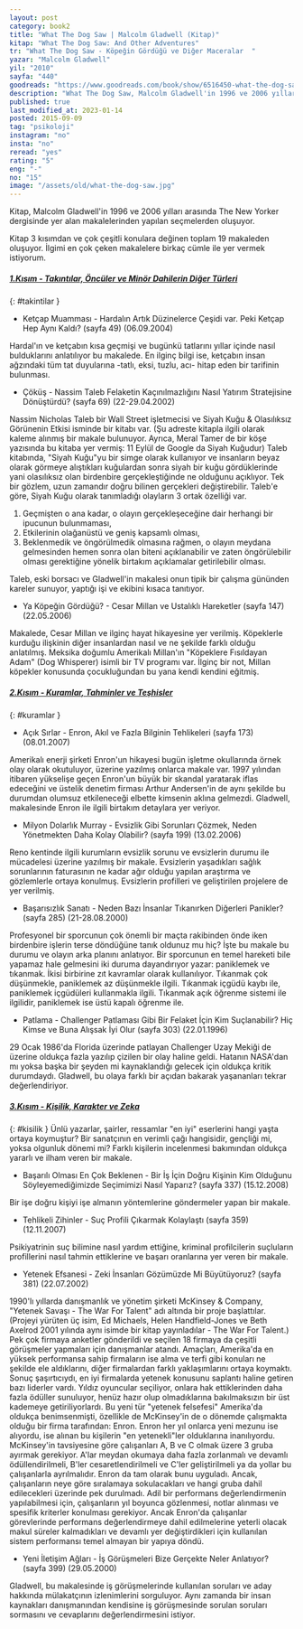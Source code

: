 ```yaml
---
layout: post  
category: book2  
title: "What The Dog Saw | Malcolm Gladwell (Kitap)"  
kitap: "What The Dog Saw: And Other Adventures"  
tr: "What The Dog Saw - Köpeğin Gördüğü ve Diğer Maceralar  "  
yazar: "Malcolm Gladwell"  
yil: "2010"  
sayfa: "440"  
goodreads: "https://www.goodreads.com/book/show/6516450-what-the-dog-saw-and-other-adventures"
description: "What The Dog Saw, Malcolm Gladwell'in 1996 ve 2006 yılları arasında The New Yorker dergisinde yer alan makalelerinden yapılan seçmelerden oluşuyor."
published: true
last_modified_at: 2023-01-14
posted: 2015-09-09
tag: "psikoloji"
instagram: "no"
insta: "no"
reread: "yes"
rating: "5"
eng: "-"
no: "15"
image: "/assets/old/what-the-dog-saw.jpg"
---
```


Kitap, Malcolm Gladwell'in 1996 ve 2006 yılları arasında The New Yorker dergisinde yer alan makalelerinden yapılan seçmelerden oluşuyor.  
  
Kitap 3 kısımdan ve çok çeşitli konulara değinen toplam 19 makaleden oluşuyor. İlgimi en çok çeken makalelere birkaç cümle ile yer vermek istiyorum.  
  
##### [1.Kısım - Takıntılar, Öncüler ve Minör Dahilerin Diğer Türleri](#takintilar)
{: #takintilar }
- Ketçap Muamması - Hardalın Artık Düzinelerce Çeşidi var. Peki Ketçap Hep Aynı Kaldı? (sayfa 49) (06.09.2004)
  
Hardal'ın ve ketçabın kısa geçmişi ve bugünkü tatlarını yıllar içinde nasıl bulduklarını anlatılıyor bu makalede. En ilginç bilgi ise, ketçabın insan ağzındaki tüm tat duyularına -tatlı, eksi, tuzlu, acı- hitap eden bir tarifinin bulunması.  
  
- Çöküş - Nassim Taleb Felaketin Kaçınılmazlığını Nasıl Yatırım Stratejisine Dönüştürdü? (sayfa 69) (22-29.04.2002)  
  
Nassim Nicholas Taleb bir Wall Street işletmecisi ve Siyah Kuğu & Olasılıksız Görünenin Etkisi isminde bir kitabı var. (Şu adreste kitapla ilgili olarak kaleme alınmış bir makale bulunuyor. Ayrıca, Meral Tamer de bir köşe yazısında bu kitaba yer vermiş: 11 Eylül de Google da Siyah Kuğudur) Taleb kitabında, "Siyah Kuğu"yu bir simge olarak kullanıyor ve insanların beyaz olarak görmeye alıştıkları kuğulardan sonra siyah bir kuğu gördüklerinde yani olasılıksız olan birdenbire gerçekleştiğinde ne olduğunu açıklıyor. Tek bir gözlem, uzun zamandır doğru bilinen gerçekleri değiştirebilir. Taleb'e göre, Siyah Kuğu olarak tanımladığı olayların 3 ortak özelliği var.  
  
1. Geçmişten o ana kadar, o olayın gerçekleşeceğine dair herhangi bir ipucunun bulunmaması,  
2. Etkilerinin olağanüstü ve geniş kapsamlı olması,  
3. Beklenmedik ve öngörülmedik olmasına rağmen, o olayın meydana gelmesinden hemen sonra olan biteni açıklanabilir ve zaten öngörülebilir olması gerektiğine yönelik birtakım açıklamalar getirilebilir olması.  
  
Taleb, eski borsacı ve Gladwell'in makalesi onun tipik bir çalışma gününden kareler sunuyor, yaptığı işi ve ekibini kısaca tanıtıyor.  
  
- Ya Köpeğin Gördüğü? - Cesar Millan ve Ustalıklı Hareketler (sayfa 147) (22.05.2006)  
  
Makalede, Cesar Millan ve ilginç hayat hikayesine yer verilmiş. Köpeklerle kurduğu ilişkinin diğer insanlardan nasıl ve ne şekilde farklı olduğu anlatılmış. Meksika doğumlu Amerikalı Millan'ın "Köpeklere Fısıldayan Adam" (Dog Whisperer) isimli bir TV programı var. İlginç bir not, Millan köpekler konusunda çocukluğundan bu yana kendi kendini eğitmiş.  
  
##### [2.Kısım - Kuramlar, Tahminler ve Teşhisler](#kuramlar)  
{: #kuramlar }
- Açık Sırlar - Enron, Akıl ve Fazla Bilginin Tehlikeleri (sayfa 173) (08.01.2007)  
  
Amerikalı enerji şirketi Enron'un hikayesi bugün işletme okullarında örnek olay olarak okutuluyor, üzerine yazılmış onlarca makale var. 1997 yılından itibaren yükselişe geçen Enron'un büyük bir skandal yaratarak iflas edeceğini ve üstelik denetim firması Arthur Andersen'in de aynı şekilde bu durumdan olumsuz etkileneceği elbette kimsenin aklına gelmezdi. Gladwell, makalesinde Enron ile ilgili birtakım detaylara yer veriyor.  
  
- Milyon Dolarlık Murray - Evsizlik Gibi Sorunları Çözmek, Neden Yönetmekten Daha Kolay Olabilir? (sayfa 199) (13.02.2006)  
  
Reno kentinde ilgili kurumların evsizlik sorunu ve evsizlerin durumu ile mücadelesi üzerine yazılmış bir makale. Evsizlerin yaşadıkları sağlık sorunlarının faturasının ne kadar ağır olduğu yapılan araştırma ve gözlemlerle ortaya konulmuş. Evsizlerin profilleri ve geliştirilen projelere de yer verilmiş.  
  
- Başarısızlık Sanatı - Neden Bazı İnsanlar Tıkanırken Diğerleri Panikler? (sayfa 285) (21-28.08.2000)  
  
Profesyonel bir sporcunun çok önemli bir maçta rakibinden önde iken birdenbire işlerin terse döndüğüne tanık oldunuz mu hiç? İşte bu makale bu durumu ve olayın arka planını anlatıyor. Bir sporcunun en temel hareketi bile yapamaz hale gelmesini iki duruma dayandırıyor yazar: paniklemek ve tıkanmak. İkisi birbirine zıt kavramlar olarak kullanılıyor. Tıkanmak çok düşünmekle, paniklemek az düşünmekle ilgili. Tıkanmak içgüdü kaybı ile, paniklemek içgüdüleri kullanmakla ilgili. Tıkanmak açık öğrenme sistemi ile ilgilidir, paniklemek ise üstü kapalı öğrenme ile.  
  
- Patlama - Challenger Patlaması Gibi Bir Felaket İçin Kim Suçlanabilir? Hiç Kimse ve Buna Alışsak İyi Olur (sayfa 303) (22.01.1996)  
  
29 Ocak 1986'da Florida üzerinde patlayan Challenger Uzay Mekiği de üzerine oldukça fazla yazılıp çizilen bir olay haline geldi. Hatanın NASA'dan mı yoksa başka bir şeyden mi kaynaklandığı gelecek için oldukça kritik durumdaydı. Gladwell, bu olaya farklı bir açıdan bakarak yaşananları tekrar değerlendiriyor.  
  
##### [3.Kısım - Kişilik, Karakter ve Zeka](#kisilik)  
{: #kisilik }
Ünlü yazarlar, şairler, ressamlar "en iyi" eserlerini hangi yaşta ortaya koymuştur? Bir sanatçının en verimli çağı hangisidir, gençliği mi, yoksa olgunluk dönemi mi? Farklı kişilerin incelenmesi bakımından oldukça yararlı ve ilham veren bir makale.  
  
- Başarılı Olması En Çok Beklenen - Bir İş İçin Doğru Kişinin Kim Olduğunu Söyleyemediğimizde Seçimimizi Nasıl Yaparız? (sayfa 337) (15.12.2008)  
  
Bir işe doğru kişiyi işe almanın yöntemlerine göndermeler yapan bir makale.  
  
- Tehlikeli Zihinler - Suç Profili Çıkarmak Kolaylaştı (sayfa 359) (12.11.2007)  
  
Psikiyatrinin suç bilimine nasıl yardım ettiğine, kriminal profilcilerin suçluların profillerini nasıl tahmin ettiklerine ve başarı oranlarına yer veren bir makale.  
  
- Yetenek Efsanesi - Zeki İnsanları Gözümüzde Mi Büyütüyoruz? (sayfa 381) (22.07.2002)  
  
1990'lı yıllarda danışmanlık ve yönetim şirketi McKinsey & Company, "Yetenek Savaşı - The War For Talent" adı altında bir proje başlattılar. (Projeyi yürüten üç isim, Ed Michaels, Helen Handfield-Jones ve Beth Axelrod 2001 yılında aynı isimde bir kitap yayınladılar - The War For Talent.) Pek çok firmaya anketler gönderildi ve seçilen 18 firmaya da çeşitli görüşmeler yapmaları için danışmanlar atandı. Amaçları, Amerika'da en yüksek performansa sahip firmaların ise alma ve terfi gibi konuları ne şekilde ele aldıklarını, diğer firmalardan farklı yaklaşımlarını ortaya koymaktı. Sonuç şaşırtıcıydı, en iyi firmalarda yetenek konusunu saplantı haline getiren bazı liderler vardı. Yıldız oyuncular seçiliyor, onlara hak ettiklerinden daha fazla ödüller sunuluyor, henüz hazır olup olmadıklarına bakılmaksızın bir üst kademeye getiriliyorlardı. Bu yeni tür "yetenek felsefesi" Amerika'da oldukça benimsenmişti, özellikle de McKinsey'in de o dönemde çalışmakta olduğu bir firma tarafından: Enron. Enron her yıl onlarca yeni mezunu ise alıyordu, ise alınan bu kişilerin "en yetenekli"ler olduklarına inanılıyordu. McKinsey'in tavsiyesine göre çalışanları A, B ve C olmak üzere 3 gruba ayırmak gerekiyor. A'lar meydan okumaya daha fazla zorlanmalı ve devamlı ödüllendirilmeli, B'ler cesaretlendirilmeli ve C'ler geliştirilmeli ya da yollar bu çalışanlarla ayrılmalıdır. Enron da tam olarak bunu uyguladı. Ancak, çalışanların neye göre sıralamaya sokulacakları ve hangi gruba dahil edilecekleri üzerinde pek durulmadı. Adil bir performans değerlendirmenin yapılabilmesi için, çalışanların yıl boyunca gözlenmesi, notlar alınması ve spesifik kriterler konulması gerekiyor. Ancak Enron'da çalışanlar görevlerinde performans değerlendirmeye dahil edilmelerine yeterli olacak makul süreler kalmadıkları ve devamlı yer değiştirdikleri için kullanılan sistem performansı temel almayan bir yapıya döndü.  
  
- Yeni İletişim Ağları - İş Görüşmeleri Bize Gerçekte Neler Anlatıyor? (sayfa 399) (29.05.2000)  
  
Gladwell, bu makalesinde iş görüşmelerinde kullanılan soruları ve aday hakkında mülakatçının izlenimlerini sorguluyor. Aynı zamanda bir insan kaynakları danışmanından kendisine iş görüşmesinde sorulan soruları sormasını ve cevaplarını değerlendirmesini istiyor.  
